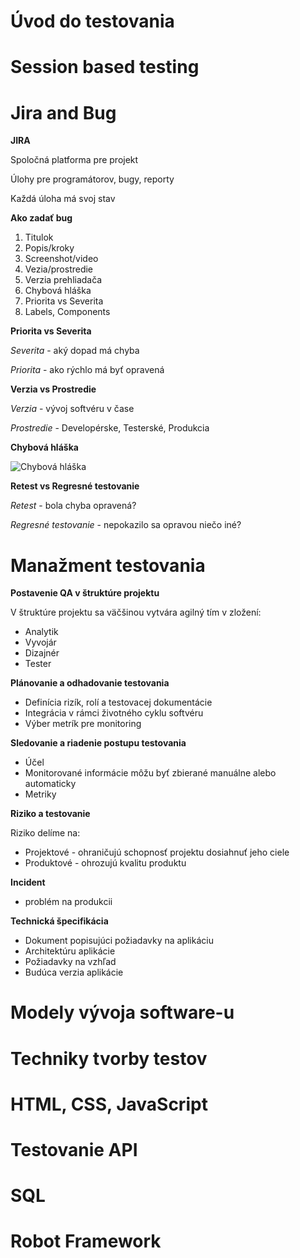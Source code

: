 # Úvod do testovania 
# Session based testing 
# Jira and Bug
**JIRA**

Spoločná platforma pre projekt

Úlohy pre programátorov, bugy, reporty

Každá úloha má svoj stav

**Ako zadať bug**

1. Titulok
2. Popis/kroky
3. Screenshot/video
4. Vezia/prostredie
5. Verzia prehliadača
6. Chybová hláška
7. Priorita vs Severita
8. Labels, Components

**Priorita vs Severita**

*Severita* - aký dopad má chyba

*Priorita* - ako rýchlo má byť opravená

**Verzia vs Prostredie**

*Verzia* - vývoj softvéru v čase

*Prostredie* - Developérske, Testerské, Produkcia

**Chybová hláška**

![Chybová hláška](ERROR.jpg)

**Retest vs Regresné testovanie**

*Retest* - bola chyba opravená?

*Regresné testovanie* - nepokazilo sa opravou niečo iné?
# Manažment testovania 

**Postavenie QA v štruktúre projektu**

V štruktúre projektu sa väčšinou vytvára agilný tím v zložení: 
- Analytik 
- Vyvojár 
- Dizajnér 
- Tester

**Plánovanie a odhadovanie testovania**
- Definícia rizík, rolí a testovacej dokumentácie
- Integrácia v rámci životného cyklu softvéru
- Výber metrík pre monitoring

**Sledovanie a riadenie postupu testovania**
- Účel
- Monitorované informácie môžu byť zbierané manuálne alebo automaticky
- Metriky

**Riziko a testovanie**

Riziko delíme na:
- Projektové - ohraničujú schopnosť projektu dosiahnuť jeho ciele
- Produktové - ohrozujú kvalitu produktu

**Incident**
- problém na produkcii

**Technická špecifikácia**
- Dokument popisujúci 
požiadavky na aplikáciu
- Architektúru aplikácie
- Požiadavky na vzhľad
- Budúca verzia aplikácie

# Modely vývoja software-u 
# Techniky tvorby testov
# HTML, CSS, JavaScript 
# Testovanie API 
# SQL 
# Robot Framework 
